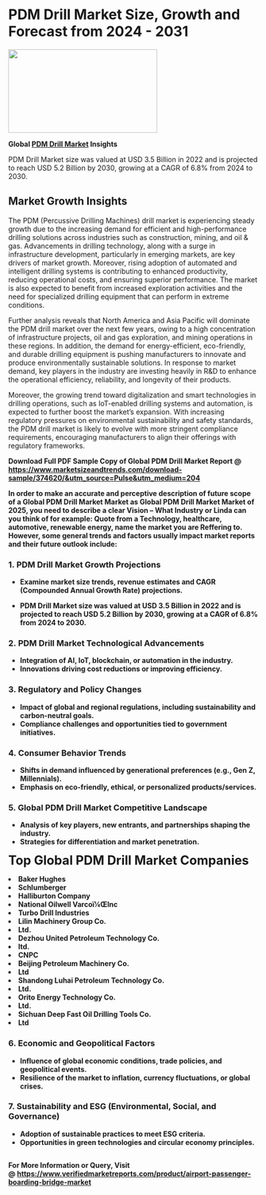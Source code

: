 <H1>PDM Drill Market Size, Growth and Forecast from 2024 - 2031</H1><img class="aligncenter size-medium wp-image-584254" src="https://thirdeyenews.in/wp-content/uploads/2024/09/Global-Market-Research-300x168.jpeg" alt="" width="300" height="168" /><p><strong>Global&nbsp;<a href="https://www.marketsizeandtrends.com/download-sample/374620/&amp;utm_source=Pulse&amp;utm_medium=204">PDM Drill Market</a> Insights</strong></p><p>PDM Drill Market size was valued at USD 3.5 Billion in 2022 and is projected to reach USD 5.2 Billion by 2030, growing at a CAGR of 6.8% from 2024 to 2030.</p><p><h2>Market Growth Insights</h2> <p>The PDM (Percussive Drilling Machines) drill market is experiencing steady growth due to the increasing demand for efficient and high-performance drilling solutions across industries such as construction, mining, and oil & gas. Advancements in drilling technology, along with a surge in infrastructure development, particularly in emerging markets, are key drivers of market growth. Moreover, rising adoption of automated and intelligent drilling systems is contributing to enhanced productivity, reducing operational costs, and ensuring superior performance. The market is also expected to benefit from increased exploration activities and the need for specialized drilling equipment that can perform in extreme conditions.</p> <p><strong></strong></p> <p>Further analysis reveals that North America and Asia Pacific will dominate the PDM drill market over the next few years, owing to a high concentration of infrastructure projects, oil and gas exploration, and mining operations in these regions. In addition, the demand for energy-efficient, eco-friendly, and durable drilling equipment is pushing manufacturers to innovate and produce environmentally sustainable solutions. In response to market demand, key players in the industry are investing heavily in R&D to enhance the operational efficiency, reliability, and longevity of their products.</p> <p>Moreover, the growing trend toward digitalization and smart technologies in drilling operations, such as IoT-enabled drilling systems and automation, is expected to further boost the market’s expansion. With increasing regulatory pressures on environmental sustainability and safety standards, the PDM drill market is likely to evolve with more stringent compliance requirements, encouraging manufacturers to align their offerings with regulatory frameworks.</p> <p><strong></p><p><span class=""><strong>Download Full PDF Sample Copy of Global PDM Drill Market Report</strong> @ <a href="https://www.marketsizeandtrends.com/download-sample/374620/&amp;utm_source=Pulse&amp;utm_medium=204" target="_blank">https://www.marketsizeandtrends.com/download-sample/374620/&amp;utm_source=Pulse&amp;utm_medium=204</a></span></p><p>In order to make an accurate and perceptive description of future scope of a Global&nbsp;PDM Drill Market Market as Global&nbsp;PDM Drill Market Market of 2025, you need to describe a clear Vision &ndash; What Industry or Linda can you think of for example: Quote from a Technology, healthcare, automotive, renewable energy, name the market you are Reffering to. However, some general trends and factors usually impact market reports and their future outlook include:</p><h3>1.&nbsp;<strong>PDM Drill Market Growth Projections</strong></h3><ul><li>Examine market size trends, revenue estimates and CAGR (Compounded Annual Growth Rate) projections.</li><li><p>PDM Drill Market size was valued at USD 3.5 Billion in 2022 and is projected to reach USD 5.2 Billion by 2030, growing at a CAGR of 6.8% from 2024 to 2030.</p></li></ul><h3>2.&nbsp;<strong>PDM Drill Market Technological Advancements</strong></h3><ul><li>Integration of AI, IoT, blockchain, or automation in the industry.</li><li>Innovations driving cost reductions or improving efficiency.</li></ul><h3>3.&nbsp;<strong>Regulatory and Policy Changes</strong></h3><ul><li>Impact of global and regional regulations, including sustainability and carbon-neutral goals.</li><li>Compliance challenges and opportunities tied to government initiatives.</li></ul><h3>4.&nbsp;<strong>Consumer Behavior Trends</strong></h3><ul><li>Shifts in demand influenced by generational preferences (e.g., Gen Z, Millennials).</li><li>Emphasis on eco-friendly, ethical, or personalized products/services.</li></ul><h3>5.&nbsp;<strong>Global PDM Drill Market Competitive Landscape</strong></h3><ul><li>Analysis of key players, new entrants, and partnerships shaping the industry.</li><li>Strategies for differentiation and market penetration.</li></ul><p data-pm-slice="1 1 []"><span style="color: inherit; font-family: inherit; font-size: 25px;">Top Global PDM Drill Market Companies</span></p><div class="" data-test-id=""><p><li>Baker Hughes</li><li> Schlumberger</li><li> Halliburton Company</li><li> National Oilwell Varcoï¼ŒInc</li><li> Turbo Drill Industries</li><li> Lilin Machinery Group Co.</li><li> Ltd.</li><li> Dezhou United Petroleum Technology Co.</li><li>ltd.</li><li> CNPC</li><li> Beijing Petroleum Machinery Co.</li><li> Ltd</li><li> Shandong Luhai Petroleum Technology Co.</li><li>Ltd.</li><li> Orito Energy Technology Co.</li><li> Ltd.</li><li> Sichuan Deep Fast Oil Drilling Tools Co.</li><li>Ltd</li></p></div><h3>6.&nbsp;<strong>Economic and Geopolitical Factors</strong></h3><ul><li>Influence of global economic conditions, trade policies, and geopolitical events.</li><li>Resilience of the market to inflation, currency fluctuations, or global crises.</li></ul><h3>7.&nbsp;<strong>Sustainability and ESG (Environmental, Social, and Governance)</strong></h3><ul><li>Adoption of sustainable practices to meet ESG criteria.</li><li>Opportunities in green technologies and circular economy principles.</li></ul><h2><strong style="font-size: 14px;">For More Information or Query, Visit @&nbsp;</strong><a style="background-color: #ffffff; font-size: 14px;" href="https://www.marketsizeandtrends.com/report/pdm-drill-market/" target="_blank">https://www.verifiedmarketreports.com/product/airport-passenger-boarding-bridge-market</a></h2>
